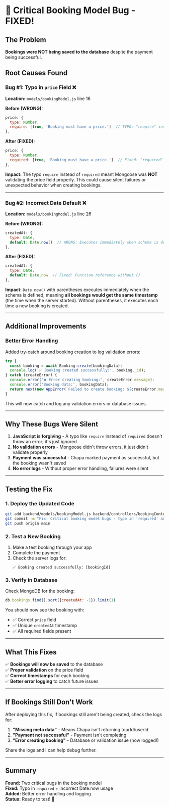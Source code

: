 # 🐛 Critical Booking Model Bug - FIXED!

## The Problem
**Bookings were NOT being saved to the database** despite the payment being successful.

## Root Causes Found

### Bug #1: Typo in `price` Field ❌
**Location:** `models/bookingModel.js` line 16

**Before (WRONG):**
```javascript
price: {
  type: Number,
  require: [true, 'Booking must have a price.']  // TYPO: "require" instead of "required"
},
```

**After (FIXED):**
```javascript
price: {
  type: Number,
  required: [true, 'Booking must have a price.']  // Fixed: "required"
},
```

**Impact:** The typo `require` instead of `required` meant Mongoose was **NOT** validating the price field properly. This could cause silent failures or unexpected behavior when creating bookings.

---

### Bug #2: Incorrect Date Default ❌
**Location:** `models/bookingModel.js` line 26

**Before (WRONG):**
```javascript
createdAt: {
  type: Date,
  default: Date.now()  // WRONG: Executes immediately when schema is defined
},
```

**After (FIXED):**
```javascript
createdAt: {
  type: Date,
  default: Date.now  // Fixed: Function reference without ()
},
```

**Impact:** `Date.now()` with parentheses executes immediately when the schema is defined, meaning **all bookings would get the same timestamp** (the time when the server started). Without parentheses, it executes each time a new booking is created.

---

## Additional Improvements

### Better Error Handling
Added try-catch around booking creation to log validation errors:

```javascript
try {
  const booking = await Booking.create(bookingData);
  console.log('✅ Booking created successfully:', booking._id);
} catch (createError) {
  console.error('❌ Error creating booking:', createError.message);
  console.error('Booking data:', bookingData);
  return next(new AppError(`Failed to create booking: ${createError.message}`, 500));
}
```

This will now catch and log any validation errors or database issues.

---

## Why These Bugs Were Silent

1. **JavaScript is forgiving** - A typo like `require` instead of `required` doesn't throw an error; it's just ignored
2. **No validation errors** - Mongoose didn't throw errors, it just didn't validate properly
3. **Payment was successful** - Chapa marked payment as successful, but the booking wasn't saved
4. **No error logs** - Without proper error handling, failures were silent

---

## Testing the Fix

### 1. Deploy the Updated Code
```bash
git add backend/models/bookingModel.js backend/controllers/bookingController.js
git commit -m "Fix: Critical booking model bugs - typo in 'required' and Date.now issue"
git push origin main
```

### 2. Test a New Booking
1. Make a test booking through your app
2. Complete the payment
3. Check the server logs for:
   ```
   ✅ Booking created successfully: [bookingId]
   ```

### 3. Verify in Database
Check MongoDB for the booking:
```javascript
db.bookings.find().sort({createdAt: -1}).limit(1)
```

You should now see the booking with:
- ✅ Correct `price` field
- ✅ Unique `createdAt` timestamp
- ✅ All required fields present

---

## What This Fixes

✅ **Bookings will now be saved** to the database  
✅ **Proper validation** on the price field  
✅ **Correct timestamps** for each booking  
✅ **Better error logging** to catch future issues  

---

## If Bookings Still Don't Work

After deploying this fix, if bookings still aren't being created, check the logs for:

1. **"Missing meta data"** - Means Chapa isn't returning tourId/userId
2. **"Payment not successful"** - Payment isn't completing
3. **"Error creating booking"** - Database or validation issue (now logged!)

Share the logs and I can help debug further.

---

## Summary

**Found:** Two critical bugs in the booking model  
**Fixed:** Typo in `required` + incorrect Date.now usage  
**Added:** Better error handling and logging  
**Status:** Ready to test! 🚀

